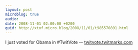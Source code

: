 ```yaml
---
layout: post
microblog: true
audio: 
date: 2008-11-01 02:00:00 +0200
guid: http://xtof.micro.blog/2008/11/01/t985570891.html
---
```

I just voted for Obama in #TwitVote -- [twitvote.twitmarks.com](http://twitvote.twitmarks.com/)
